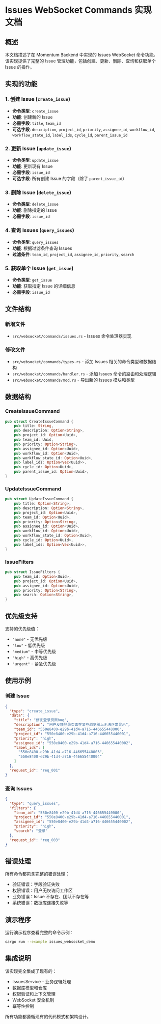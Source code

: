 # Issues WebSocket Commands 实现文档

## 概述

本文档描述了在 Momentum Backend 中实现的 Issues WebSocket 命令功能。该实现提供了完整的 Issue 管理功能，包括创建、更新、删除、查询和获取单个 Issue 的操作。

## 实现的功能

### 1. 创建 Issue (`create_issue`)
- **命令类型**: `create_issue`
- **功能**: 创建新的 Issue
- **必需字段**: `title`, `team_id`
- **可选字段**: `description`, `project_id`, `priority`, `assignee_id`, `workflow_id`, `workflow_state_id`, `label_ids`, `cycle_id`, `parent_issue_id`

### 2. 更新 Issue (`update_issue`)
- **命令类型**: `update_issue`
- **功能**: 更新现有 Issue
- **必需字段**: `issue_id`
- **可选字段**: 所有创建 Issue 的字段（除了 `parent_issue_id`）

### 3. 删除 Issue (`delete_issue`)
- **命令类型**: `delete_issue`
- **功能**: 删除指定的 Issue
- **必需字段**: `issue_id`

### 4. 查询 Issues (`query_issues`)
- **命令类型**: `query_issues`
- **功能**: 根据过滤条件查询 Issues
- **过滤条件**: `team_id`, `project_id`, `assignee_id`, `priority`, `search`

### 5. 获取单个 Issue (`get_issue`)
- **命令类型**: `get_issue`
- **功能**: 获取指定 Issue 的详细信息
- **必需字段**: `issue_id`

## 文件结构

### 新增文件
- `src/websocket/commands/issues.rs` - Issues 命令处理器实现

### 修改文件
- `src/websocket/commands/types.rs` - 添加 Issues 相关的命令类型和数据结构
- `src/websocket/commands/handler.rs` - 添加 Issues 命令的路由和处理逻辑
- `src/websocket/commands/mod.rs` - 导出新的 Issues 模块和类型

## 数据结构

### CreateIssueCommand
```rust
pub struct CreateIssueCommand {
    pub title: String,
    pub description: Option<String>,
    pub project_id: Option<Uuid>,
    pub team_id: Uuid,
    pub priority: Option<String>,
    pub assignee_id: Option<Uuid>,
    pub workflow_id: Option<Uuid>,
    pub workflow_state_id: Option<Uuid>,
    pub label_ids: Option<Vec<Uuid>>,
    pub cycle_id: Option<Uuid>,
    pub parent_issue_id: Option<Uuid>,
}
```

### UpdateIssueCommand
```rust
pub struct UpdateIssueCommand {
    pub title: Option<String>,
    pub description: Option<String>,
    pub project_id: Option<Uuid>,
    pub team_id: Option<Uuid>,
    pub priority: Option<String>,
    pub assignee_id: Option<Uuid>,
    pub workflow_id: Option<Uuid>,
    pub workflow_state_id: Option<Uuid>,
    pub cycle_id: Option<Uuid>,
    pub label_ids: Option<Vec<Uuid>>,
}
```

### IssueFilters
```rust
pub struct IssueFilters {
    pub team_id: Option<Uuid>,
    pub project_id: Option<Uuid>,
    pub assignee_id: Option<Uuid>,
    pub priority: Option<String>,
    pub search: Option<String>,
}
```

## 优先级支持

支持的优先级值：
- `"none"` - 无优先级
- `"low"` - 低优先级
- `"medium"` - 中等优先级
- `"high"` - 高优先级
- `"urgent"` - 紧急优先级

## 使用示例

### 创建 Issue
```json
{
  "type": "create_issue",
  "data": {
    "title": "修复登录页面bug",
    "description": "用户反馈登录页面在某些浏览器上无法正常显示",
    "team_id": "550e8400-e29b-41d4-a716-446655440000",
    "project_id": "550e8400-e29b-41d4-a716-446655440001",
    "priority": "high",
    "assignee_id": "550e8400-e29b-41d4-a716-446655440002",
    "label_ids": [
      "550e8400-e29b-41d4-a716-446655440003",
      "550e8400-e29b-41d4-a716-446655440004"
    ]
  },
  "request_id": "req_001"
}
```

### 查询 Issues
```json
{
  "type": "query_issues",
  "filters": {
    "team_id": "550e8400-e29b-41d4-a716-446655440000",
    "project_id": "550e8400-e29b-41d4-a716-446655440001",
    "assignee_id": "550e8400-e29b-41d4-a716-446655440002",
    "priority": "high",
    "search": "登录"
  },
  "request_id": "req_003"
}
```

## 错误处理

所有命令都包含完整的错误处理：
- 验证错误：字段验证失败
- 权限错误：用户无权访问工作区
- 业务错误：Issue 不存在、团队不存在等
- 系统错误：数据库连接失败等

## 演示程序

运行演示程序查看完整的命令示例：
```bash
cargo run --example issues_websocket_demo
```

## 集成说明

该实现完全集成了现有的：
- IssuesService - 业务逻辑处理
- 数据库模型和仓库
- 权限验证和上下文管理
- WebSocket 安全机制
- 幂等性控制

所有功能都遵循现有的代码模式和架构设计。

